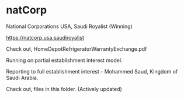 # natCorp

National Corporations USA, Saudi Royalist (Winning)

https://natcorp.usa.saudiroyalist

Check out, HomeDepotRefrigeratorWarrantyExchange.pdf 

Running on partial establishment interest model.

Reporting to full establishment interest - Mohammed Saud, Kingdom of Saudi Arabia.

Check out, files in this folder. (Actively updated)
